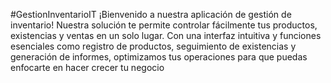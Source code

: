 #GestionInventarioIT
¡Bienvenido a nuestra aplicación de gestión de inventario! Nuestra solución te permite controlar fácilmente tus productos, existencias y ventas en un solo lugar. Con una interfaz intuitiva y funciones esenciales como registro de productos, seguimiento de existencias y generación de informes, optimizamos tus operaciones para que puedas enfocarte en hacer crecer tu negocio
